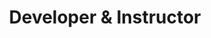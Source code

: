 ---
firstname: "Bryan"
lastname: "Luo"
title: "Developer & Instructor"
group: "member"
img: "bluo.jpg"
github: "luobryan"
---